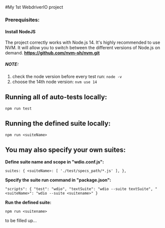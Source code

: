 #My 1st WebdriverIO project
### Prerequisites:
#### Install NodeJS
The project correctly works with Node.js 14. 
It's highly recommended to use NVM. It will allow you to switch between the different versions of Node.js on demand.
**https://github.com/nvm-sh/nvm.git**

##### NOTE:

1. check the node version before every test run:
`node -v`
2. choose the 14th node version: `nvm use 14`

## Running all of auto-tests locally:
`npm run test`
## Running the defined suite locally:

`npm run <suiteName>`

## You may also specify your own suites:

**Define suite name and scope in "wdio.conf.js":**

`suites: {
<suiteName>: [
'./test/specs_path/*.js'
],
},`

**Specify the suite run command in "package.json":**

`"scripts": {
"test": "wdio",
"textSuite": "wdio --suite textSuite",
"<suiteName>": "wdio --suite <suitename>"
}`

**Run the defined suite:**

`npm run <suitename>`

to be filled up...